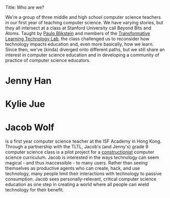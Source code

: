 Title: Who are we?

We're a group of three middle and high school computer science teachers in our first year of teaching computer science. We have varying stories, but they all intersect at a class at Stanford University call Beyond Bits and Atoms. Taught by [Paulo Blikstein](https://www.tc.columbia.edu/faculty/pb2755/) and members of the [Transformative Learning Technology Lab](https://tltlab.org/), the class challenged us to reconsider how technology impacts education and, even more basically, how we learn. Since then, we've (kinda) diverged onto different paths, but we still share an interest in computer science education and in developing a community of practice of computer science educators.

# Jenny Han

# Kylie Jue

# Jacob Wolf
is a first year computer science teacher at the ISF Academy in Hong Kong. Through a partnership with the TLTL, Jacob's (and Jenny's) grade 9 computer science class is a pilot project for a [constructionist](https://en.wikipedia.org/wiki/Constructionism_(learning_theory)) computer science curriculum. Jacob is interested in the ways technology can seem magical - and thus inaccessible - to many users. Rather than seeing themselves as productive agents who can create, hack, and use technology, many people limit their interactions with technology to passive consumption. Jacob sees personally-relevant, critical computer science education as one step in creating a world where all people can wield technology for their benefit.
